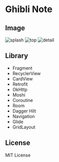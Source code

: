 # Ghibli Note

## Image
![splash](https://user-images.githubusercontent.com/60092753/135280662-02246629-c350-4955-9a5e-fd90425aa514.png)
![top](https://user-images.githubusercontent.com/60092753/135280838-4c04676d-0be2-4c52-b3a3-b51a176684a9.png)
![detail](https://user-images.githubusercontent.com/60092753/135280882-1d533b2a-909e-4125-8e57-ecf2e549b9cf.png)


## Library
- Fragment
- RecyclerView
- CardView
- Retrofit
- OkHttp
- Moshi
- Coroutine
- Room
- Dagger Hilt
- Navigation
- Glide
- GridLayout

## License
MIT License
